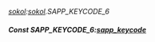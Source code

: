 _[sokol](../../modules/sokol/sokol-module.md):[sokol](../../modules/sokol/sokol-module.md).SAPP\_KEYCODE\_6_
##### Const SAPP\_KEYCODE\_6:[sapp_keycode](../../modules/sokol/sokol-sapp_keycode.md)
